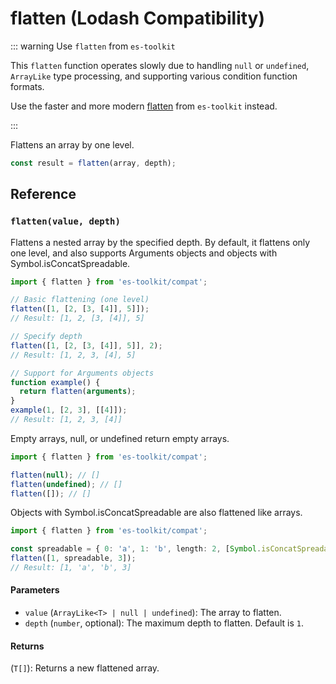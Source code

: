 # flatten (Lodash Compatibility)

::: warning Use `flatten` from `es-toolkit`

This `flatten` function operates slowly due to handling `null` or `undefined`, `ArrayLike` type processing, and supporting various condition function formats.

Use the faster and more modern [flatten](../../array/flatten.md) from `es-toolkit` instead.

:::

Flattens an array by one level.

```typescript
const result = flatten(array, depth);
```

## Reference

### `flatten(value, depth)`

Flattens a nested array by the specified depth. By default, it flattens only one level, and also supports Arguments objects and objects with Symbol.isConcatSpreadable.

```typescript
import { flatten } from 'es-toolkit/compat';

// Basic flattening (one level)
flatten([1, [2, [3, [4]], 5]]);
// Result: [1, 2, [3, [4]], 5]

// Specify depth
flatten([1, [2, [3, [4]], 5]], 2);
// Result: [1, 2, 3, [4], 5]

// Support for Arguments objects
function example() {
  return flatten(arguments);
}
example(1, [2, 3], [[4]]);
// Result: [1, 2, 3, [4]]
```

Empty arrays, null, or undefined return empty arrays.

```typescript
import { flatten } from 'es-toolkit/compat';

flatten(null); // []
flatten(undefined); // []
flatten([]); // []
```

Objects with Symbol.isConcatSpreadable are also flattened like arrays.

```typescript
import { flatten } from 'es-toolkit/compat';

const spreadable = { 0: 'a', 1: 'b', length: 2, [Symbol.isConcatSpreadable]: true };
flatten([1, spreadable, 3]);
// Result: [1, 'a', 'b', 3]
```

#### Parameters

- `value` (`ArrayLike<T> | null | undefined`): The array to flatten.
- `depth` (`number`, optional): The maximum depth to flatten. Default is `1`.

#### Returns

(`T[]`): Returns a new flattened array.
